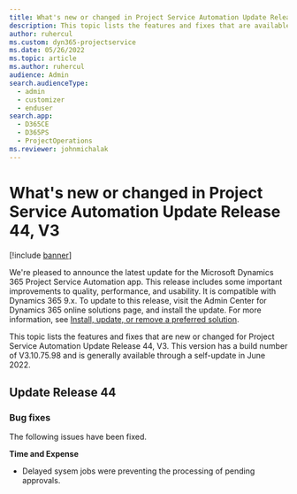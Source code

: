```yaml
---
title: What's new or changed in Project Service Automation Update Release 44, V3
description: This topic lists the features and fixes that are available in Microsoft Dynamics 365 Project Service Automation Update Release 44, V3.
author: ruhercul
ms.custom: dyn365-projectservice
ms.date: 05/26/2022
ms.topic: article
ms.author: ruhercul
audience: Admin
search.audienceType: 
  - admin
  - customizer
  - enduser
search.app: 
  - D365CE
  - D365PS
  - ProjectOperations
ms.reviewer: johnmichalak
---
```


# What's new or changed in Project Service Automation Update Release 44, V3

[!include [banner](../includes/psa-now-project-operations.md)]

We're pleased to announce the latest update for the Microsoft Dynamics 365 Project Service Automation app. This release includes some important improvements to quality, performance, and usability. It is compatible with Dynamics 365 9.x. To update to this release, visit the Admin Center for Dynamics 365 online solutions page, and install the update. For more information, see [Install, update, or remove a preferred solution](/power-platform/admin/install-remove-preferred-solution).

This topic lists the features and fixes that are new or changed for Project Service Automation Update Release 44, V3. This version has a build number of V3.10.75.98 and is generally available through a self-update in June 2022.

## Update Release 44

### Bug fixes

The following issues have been fixed.


**Time and Expense**

- Delayed sysem jobs were preventing the processing of pending approvals.
